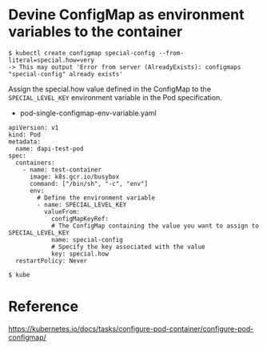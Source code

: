 # Devine ConfigMap as environment variables to the container

```
$ kubectl create configmap special-config --from-literal=special.how=very
-> This may output 'Error from server (AlreadyExists): configmaps "special-config" already exists'
```

Assign the special.how value defined in the ConfigMap to the `SPECIAL_LEVEL_KEY` environment variable in the Pod specification.

* pod-single-configmap-env-variable.yaml

```
apiVersion: v1
kind: Pod
metadata:
  name: dapi-test-pod
spec:
  containers:
    - name: test-container
      image: k8s.gcr.io/busybox
      command: ["/bin/sh", "-c", "env"]
      env:
        # Define the environment variable
        - name: SPECIAL_LEVEL_KEY
          valueFrom:
            configMapKeyRef:
            # The ConfigMap containing the value you want to assign to SPECIAL_LEVEL_KEY
            name: special-config
            # Specify the key associated with the value
            key: special.how
  restartPolicy: Never
```

```
$ kube
```

# Reference
https://kubernetes.io/docs/tasks/configure-pod-container/configure-pod-configmap/

